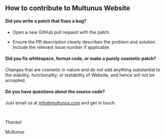 ## How to contribute to Multunus Website

#### **Did you write a patch that fixes a bug?**

* Open a new GitHub pull request with the patch.

* Ensure the PR description clearly describes the problem and solution. Include the relevant issue number if applicable.

#### **Did you fix whitespace, format code, or make a purely cosmetic patch?**

Changes that are cosmetic in nature and do not add anything substantial to the stability, functionality, or testability of Website, and hence will not be accepted.

#### **Do you have questions about the source code?**

Just email us at info@multunus.com and get in touch. 

</br>

Thanks! 

Multunus
